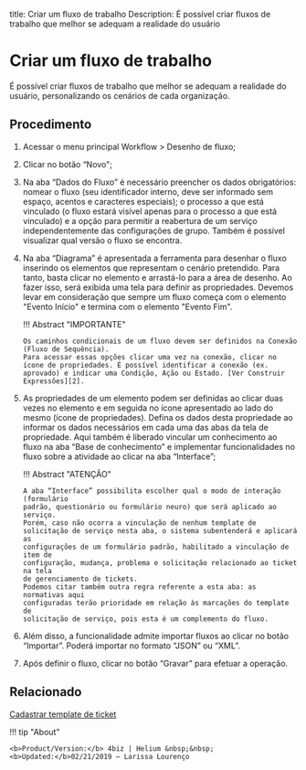 title: Criar um fluxo de trabalho
Description: É possível criar fluxos de trabalho que melhor se adequam a realidade do usuário

# Criar um fluxo de trabalho

 É possível criar fluxos de trabalho que melhor se adequam a realidade do usuário, personalizando os cenários de cada organização.

Procedimento
------------

1.  Acessar o menu principal Workflow > Desenho de fluxo;

2.  Clicar no botão “Novo";

3.  Na aba “Dados do Fluxo” é necessário preencher os dados obrigatórios: nomear
    o fluxo (seu identificador interno, deve ser informado sem espaço, acentos e
    caracteres especiais); o processo a que está vinculado (o fluxo estará
    visível apenas para o processo a que está vinculado) e a opção para permitir
    a reabertura de um serviço independentemente das configurações de grupo.
    Também é possível visualizar qual versão o fluxo se encontra.

4.  Na aba “Diagrama” é apresentada a ferramenta para desenhar o fluxo inserindo os
    elementos que representam o cenário pretendido. Para tanto, basta clicar no
    elemento e arrastá-lo para a área de desenho. Ao fazer isso, será exibida
    uma tela para definir as propriedades. Devemos levar em consideração que sempre
    um fluxo começa com o elemento "Evento Início" e termina com o elemento "Evento Fim".

    !!! Abstract "IMPORTANTE"
    
        Os caminhos condicionais de um fluxo devem ser definidos na Conexão (Fluxo de Sequência). 
        Para acessar essas opções clicar uma vez na conexão, clicar no ícone de propriedades. É possível identificar a conexão (ex. aprovado) e indicar uma Condição, Ação ou Estado. [Ver Construir Expressões][2].
	

5.  As propriedades de um elemento podem ser definidas ao clicar duas
    vezes no elemento e em seguida no ícone apresentado ao lado do mesmo (ícone de propriedades).
    Defina os dados desta propriedade ao informar os dados necessários em cada uma das
    abas da tela de propriedade. Aqui também é liberado vincular um conhecimento
    ao fluxo na aba “Base de conhecimento” e implementar funcionalidades no
    fluxo sobre a atividade ao clicar na aba “Interface”;

    !!! Abstract "ATENÇÃO"

        A aba “Interface” possibilita escolher qual o modo de interação (formulário
        padrão, questionário ou formulário neuro) que será aplicado ao serviço.
        Porém, caso não ocorra a vinculação de nenhum template de
        solicitação de serviço nesta aba, o sistema subentenderá e aplicará as
        configurações de um formulário padrão, habilitado a vinculação de item de
        configuração, mudança, problema e solicitação relacionado ao ticket na tela
        de gerenciamento de tickets.  
        Podemos citar também outra regra referente a esta aba: as normativas aqui
        configuradas terão prioridade em relação às marcações do template de
        solicitação de serviço, pois esta é um complemento do fluxo.  

6.  Além disso, a funcionalidade admite importar fluxos ao clicar no botão
    “Importar”. Poderá importar no formato “JSON” ou “XML”.

7.  Após definir o fluxo, clicar no botão “Gravar” para efetuar a operação.

Relacionado
------------

[Cadastrar template de ticket](/pt-br/4biz-helium/platform-administration/questionnaires/ticket-template.html)


!!! tip "About"

    <b>Product/Version:</b> 4biz | Helium &nbsp;&nbsp;
    <b>Updated:</b>02/21/2019 – Larissa Lourenço

[2]:/pt-br/4biz-helium/workflow/configuration/expressions-creator.html
